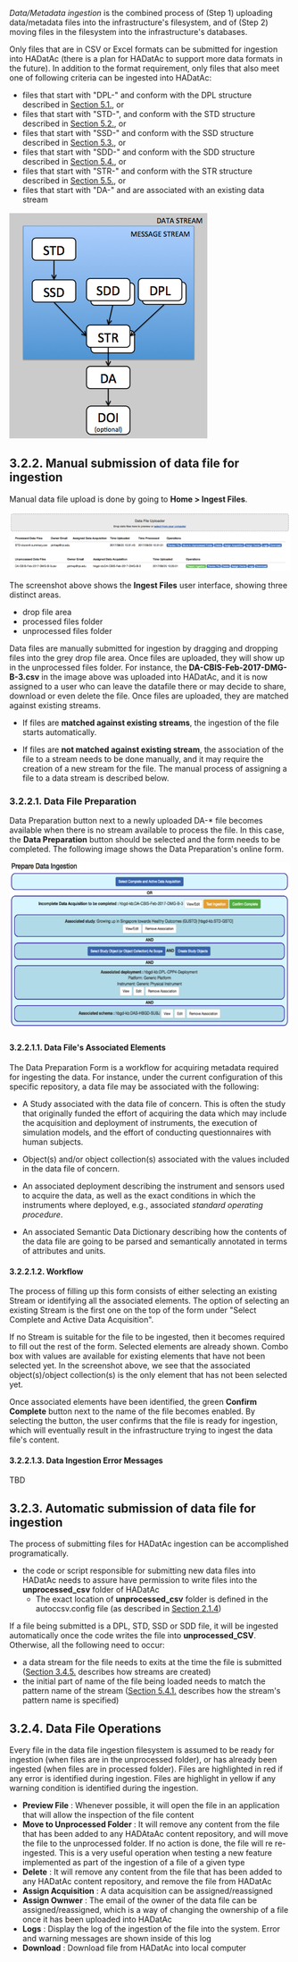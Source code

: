 _Data/Metadata ingestion_ is the combined process of (Step 1) uploading data/metadata files into the infrastructure's filesystem, and of (Step 2) moving files in the filesystem into the infrastructure's databases.  

Only files that are in CSV or Excel formats can be submitted for ingestion into HADatAc (there is a plan for HADatAc to support more data formats in the future). In addition to the format requirement, only files that also meet one of following criteria can be ingested into HADatAc: 

* files that start with "DPL-" and conform with the DPL structure described in [Section 5.1.](https://github.com/paulopinheiro1234/hadatac/wiki/5.1.-Deployment-Specification-(DPL)), or   
* files that start with "STD-", and conform with the STD structure described in [Section 5.2.](https://github.com/paulopinheiro1234/hadatac/wiki/5.2.-Study-Specification-(STD)), or
* files that start with "SSD-" and conform with the SSD structure described in [Section 5.3.](https://github.com/paulopinheiro1234/hadatac/wiki/5.3.-Semantic-Study-Design-(SSD)), or  
* files that start with "SDD-" and conform with the SDD structure described in [Section 5.4.](https://github.com/paulopinheiro1234/hadatac/wiki/5.4.-Semantic-Data-Dictionary-(SDD)), or  
* files that start with "STR-" and conform with the STR structure described in [Section 5.5.](https://github.com/paulopinheiro1234/hadatac/wiki/5.5.-Stream-Specification-(STR)), or   
* files that start with "DA-" and are associated with an existing data stream 

![](https://raw.githubusercontent.com/paulopinheiro1234/hadatac-screenshots/master/Sec3/StudyMetadataFiles.png)

## 3.2.2. Manual submission of data file for ingestion

Manual data file upload is done by going to __Home > Ingest Files__. 

![](https://raw.githubusercontent.com/paulopinheiro1234/hadatac-screenshots/master/Sec3/DatafileManagement.png)

The screenshot above shows the __Ingest Files__ user interface, showing three distinct areas. 

* drop file area
* processed files folder
* unprocessed files folder

Data files are manually submitted for ingestion by dragging and dropping files into the grey drop file area. Once files are uploaded, they will show up in the unprocessed files folder. For instance, the __DA-CBIS-Feb-2017-DMG-B-3.csv__ in the image above was uploaded into HADatAc, and it is now assigned to a user who can leave the datafile there or may decide to share, download or even delete the file. Once files are uploaded, they are matched against existing streams. 

* If files are __matched against existing streams__, the ingestion of the file starts automatically. 

* If files are __not matched against existing stream__, the association of the file to a stream needs to be done manually, and it may require the creation of a new stream for the file. The manual process of assigning a file to a data stream is described below. 

### 3.2.2.1. Data File Preparation

Data Preparation button next to a newly uploaded DA-* file becomes available when there is no stream available to process the file. In this case, the __Data Preparation__ button should be selected and the form needs to be completed. The following image shows the Data Preparation's online form. 

![](https://raw.githubusercontent.com/paulopinheiro1234/hadatac-screenshots/master/Sec3/DataPreparation.png)  

#### 3.2.2.1.1. Data File's Associated Elements

The Data Preparation Form is a workflow for acquiring metadata required for ingesting the data. For instance, under the current configuration of this specific repository, a data file may be associated with the following:

* A Study associated with the data file of concern. This is often the study that originally funded the effort of acquiring the data which may include the acquisition and deployment of instruments, the execution of simulation models, and the effort of conducting questionnaires with human subjects.  

* Object(s) and/or object collection(s) associated with the values included in the data file of concern.

* An associated deployment describing the instrument and sensors used to acquire the data, as well as the exact conditions in which the instruments where deployed, e.g., associated _standard operating procedure_. 

* An associated Semantic Data Dictionary describing how the contents of the data file are going to be parsed and semantically annotated in terms of attributes and units. 

#### 3.2.2.1.2. Workflow

The process of filling up this form consists of either selecting an existing Stream or identifying all the associated elements. The option of selecting an existing Stream is the first one on the top of the form under "Select Complete and Active Data Acquisition".

If no Stream is suitable for the file to be ingested, then it becomes required to fill out the rest of the form. Selected elements are already shown. Combo box with values are available for existing elements that have not been selected yet. In the screenshot above, we see that the associated object(s)/object collection(s) is the only element that has not been selected yet.

Once associated elements have been identified, the green __Confirm Complete__ button next to the name of the file becomes enabled. By selecting the button, the user confirms that the file is ready for ingestion, which will eventually result in the infrastructure trying to ingest the data file's content.   

#### 3.2.2.1.3. Data Ingestion Error Messages

TBD

## 3.2.3. Automatic submission of data file for ingestion

The process of submitting files for HADatAc ingestion can be accomplished programatically. 

* the code or script responsible for submitting new data files into HADatAc needs to assure have permission to write files into the __unprocessed_csv__ folder of HADatAc    
   * The exact location of __unprocessed_csv__ folder is defined in the autoccsv.config file (as described in [Section 2.1.4](https://github.com/paulopinheiro1234/hadatac/wiki/2.1.-Software-Configuration#214-setting-up-autoccsvconfig))  

If a file being submitted is a DPL, STD, SSD or SDD file, it will be ingested automatically once the code writes the file into __unprocessed_CSV__. Otherwise, all the following need to occur: 

* a data stream for the file needs to exits at the time the file is submitted ([Section 3.4.5.](https://github.com/paulopinheiro1234/hadatac/wiki/3.4.5.-Manage-Streams) describes how streams are created)   
* the initial part of name of the file being loaded needs to match the pattern name of the stream ([Section 5.4.1.](https://github.com/paulopinheiro1234/hadatac/wiki/5.5.-Stream-Specification-(STR)#551-stream-elements) describes how the stream's pattern name is specified)

## 3.2.4. Data File Operations

Every file in the data file ingestion filesystem is assumed to be ready for ingestion (when files are in the unprocessed folder), or has already been ingested (when files are in processed folder). Files are highlighted in red if any error is identified during ingestion. Files are highlight in yellow if any warning condition is identified during the ingestion.  

* __Preview File__ : Whenever possible, it will open the file in an application that will allow the inspection of the file content  
* __Move to Unprocessed Folder__ : It will remove any content from the file that has been added to any HADAtaAc content  repository, and will move the file to the unprocessed folder. If no action is done, the file will re re-ingested. This is a very useful operation when testing a new feature implemented as part of the ingestion of a file of a given type    
* __Delete__ : It will remove any content from the file that has been added to any HADatAc content repository, and remove the file from HADatAc  
* __Assign Acquisition__ : A data acquisition can be assigned/reassigned   
* __Assign Ownwer__ : The email of the owner of the data file can be assigned/reassigned, which is a way of changing the ownership of a file once it has been uploaded into HADatAc   
* __Logs__ : Display the log of the ingestion of the file into the system. Error and warning messages are shown inside of this log   
* __Download__ : Download file from HADatAc into local computer


